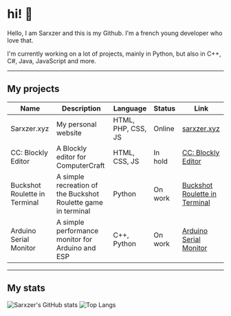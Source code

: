 # hi!  👋
Hello, I am Sarxzer and this is my Github. I'm a french young developer who love that.

I'm currently working on a lot of projects, mainly in Python, but also in C++, C#, Java, JavaScript and more.

---
## My projects

| Name | Description | Language | Status | Link |
|------|-------------|----------|--------|------|
| Sarxzer.xyz | My personal website | HTML, PHP, CSS, JS | Online | [sarxzer.xyz](https://sarxzer.xyz) |
| CC: Blockly Editor | A Blockly editor for ComputerCraft | HTML, CSS, JS | In hold | [CC: Blockly Editor](https://sarxzer.xyz/projects/cc-blockly-editor/) |
| Buckshot Roulette in Terminal | A simple recreation of the Buckshot Roulette game in terminal | Python | On work | [Buckshot Roulette in Terminal](https://github.com/Sarxzer/Buckshot-Roulette-in-Terminal) |
| Arduino Serial Monitor | A simple performance monitor for Arduino and ESP | C++, Python | On work | [Arduino Serial Monitor](https://github.com/Sarxzer/arduino-serial-monitor) |

---
## My stats

![Sarxzer's GitHub stats](https://github-readme-stats.vercel.app/api?username=Sarxzer&show_icons=true&theme=dark)
![Top Langs](https://github-readme-stats.vercel.app/api/top-langs/?username=Sarxzer&layout=compact&theme=dark)